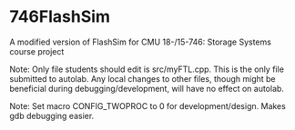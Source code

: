 # 746FlashSim
A modified version of FlashSim for CMU 18-/15-746: Storage Systems course project

Note:
Only file students should edit is src/myFTL.cpp. This is the only file submitted
to autolab. Any local changes to other files, though might be beneficial during
debugging/development, will have no effect on autolab.

Note:
Set macro CONFIG_TWOPROC to 0 for development/design. Makes gdb debugging
easier.
